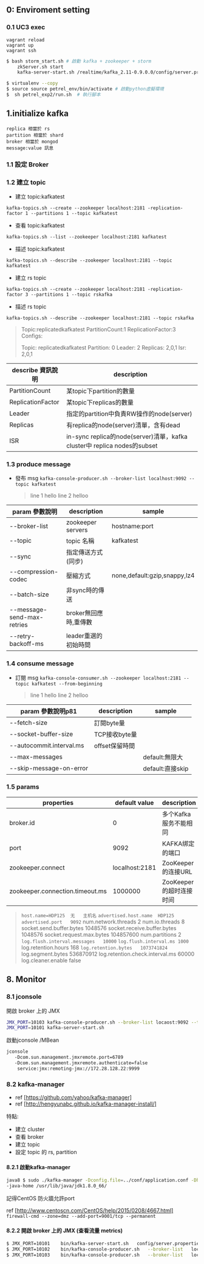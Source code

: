 ## 0: Enviroment setting

### 0.1 UC3 exec
    vagrant reload
    vagrant up
    vagrant ssh
```bash
$ bash storm_start.sh # 啟動 kafka + zookeeper + storm
    zkServer.sh start
    kafka-server-start.sh /realtime/kafka_2.11-0.9.0.0/config/server.properties &
```

```bash
$ virtualenv --copy
$ source source petrel_env/bin/activate # 啟動python虛擬環境
$  sh petrel_exp2/run.sh  # 執行腳本
```

## 1.initialize kafka
    replica 相當於 rs
    partition 相當於 shard
    broker 相當於 mongod
    message:value 訊息

### 1.1 設定 Broker

### 1.2 建立 topic
* 建立 topic:kafkatest

`kafka-topics.sh --create --zookeeper localhost:2181 -replication-factor 1 --partitions 1 --topic kafkatest`
* 查看 topic:kafkatest

`kafka-topics.sh --list --zookeeper localhost:2181 kafkatest`
* 描述 topic:kafkatest

`kafka-topics.sh --describe --zookeeper localhost:2181 --topic kafkatest`
* 建立 rs topic

`kafka-topics.sh --create --zookeeper localhost:2181 -replication-factor 3 --partitions 1 --topic rskafka`
* 描述 rs topic

`kafka-topics.sh --describe --zookeeper localhost:2181 --topic rskafka`

>Topic:replicatedkafkatest
>PartitionCount:1
>ReplicationFactor:3
>Configs:
>
>Topic:	replicatedkafkatest
>Partition:	0
>Leader:	2
>Replicas:	2,0,1
>Isr:	2,0,1

describe   資訊說明             |description
--- | ---
PartitionCount | 某topic下partition的數量
ReplicationFactor | 某topic下replicas的數量
Leader | 指定的partition中負責RW操作的node(server)
Replicas | 有replica的node(server)清單，含有dead
ISR | in-sync replica的node(server)清單，kafka cluster中 replica nodes的subset

### 1.3 produce message

* 發布 msg
`kafka-console-producer.sh --broker-list localhost:9092 --topic kafkatest`
    > line 1 hello
    > line 2 helloo

param   參數說明             |description        |sample
--- | --- | ---
--broker-list               |zookeeper servers  |hostname:port
--topic                     |topic 名稱          |kafkatest
--sync                      |指定傳送方式(同步)
--compression-codec         |壓縮方式            |none,default:gzip,snappy,lz4
--batch-size                |非sync時的傳送
--message-send-max-retries  |broker無回應時,重傳數
--retry-backoff-ms          |leader重選的初始時間

### 1.4 consume message
* 訂閱 msg
`kafka-console-consumer.sh --zookeeper localhost:2181 --topic kafkatest --from-beginning`
    > line 1 hello
    > line 2 helloo

param   參數說明p81          |description    |sample
--- | --- | ---
--fetch-size                |   訂閱byte量
--socket-buffer-size        |TCP接收byte量
--autocommit.interval.ms    |offset保留時間
--max-messages              |               |default:無限大
--skip-message-on-error     |               |default:直接skip

### 1.5 params

properties | default value | description
--- | --- | ---
broker.id | 0 | 多个Kafka服务不能相同
port|9092|KAFKA绑定的端口
zookeeper.connect|localhost:2181|ZooKeeper的连接URL
zookeeper.connection.timeout.ms|1000000|ZooKeeper的超时连接时间
>`host.name=HDP125	无	主机名`
>`advertised.host.name	HDP125`
>`advertised.port	9092`
num.network.threads	2
num.io.threads	8
socket.send.buffer.bytes	1048576
socket.receive.buffer.bytes	1048576
socket.request.max.bytes	104857600
num.partitions	2
>`log.flush.interval.messages	10000`
>`log.flush.interval.ms	1000`
log.retention.hours	168
>`log.retention.bytes	1073741824`
log.segment.bytes	536870912
log.retention.check.interval.ms	60000
log.cleaner.enable	false


## 8. Monitor

### 8.1 jconsole

開啟 broker 上的 JMX
```bash
JMX_PORT=10103 kafka-console-producer.sh --broker-list locaost:9092 --topic topic
JMX_PORT=10101 kafka-server-start.sh
```

啟動jconsole /MBean
```bash
jconsole 
   -Dcom.sun.management.jmxremote.port=6789
   -Dcom.sun.management.jmxremote.authenticate=false
    service:jmx:remoting-jmx://172.28.128.22:9999
```

### 8.2 kafka-manager

* ref [https://github.com/yahoo/kafka-manager]
* ref [http://hengyunabc.github.io/kafka-manager-install/]

特點:
* 建立 cluster
* 查看 broker
* 建立 topic
* 設定 topic 的 rs, partition

#### 8.2.1 啟動kafka-manager

```bash
java8 $ sudo ./kafka-manager -Dconfig.file=../conf/application.conf -Dhttp.port=9001 &
-java-home /usr/lib/java/jdk1.8.0_66/
```
記得CentOS 防火牆允許port 

ref [http://www.centoscn.com/CentOS/help/2015/0208/4667.html]
```firewall-cmd --zone=dmz --add-port=9001/tcp --permanent```

#### 8.2.2 開啟 broker 上的 JMX (查看流量 metrics)

```bash
$ JMX_PORT=10101	bin/kafka-server-start.sh	config/server.properties
$ JMX_PORT=10102	bin/kafka-console-producer.sh	--broker-list	localhost:9092	--topic	kafkatest
$ JMX_PORT=10103	bin/kafka-console-producer.sh	--broker-list	localhost:9092	--topic	kafkatest
```